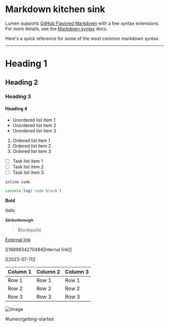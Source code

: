 # Markdown kitchen sink

Lumen supports [GitHub Flavored Markdown](https://github.github.com/gfm/) with a few syntax extensions. For more details, see the [Markdown syntax](https://uselumen.com/markdown-syntax) docs.

Here's a quick reference for some of the most common markdown syntax:

---

# Heading 1
## Heading 2
### Heading 3
#### Heading 4

- Unordered list item 1
- Unordered list item 2
- Unordered list item 3

1. Ordered list item 1
1. Ordered list item 2
1. Ordered list item 3

- [ ] Task list item 1
- [ ] Task list item 2
- [ ] Task list item 3

`inline code`

```js
console.log('code block')
```

**Bold**

_Italic_

~~Strikethrough~~

> Blockquote

[External link](https://uselumen.com)

[[1689834270484|Internal link]]

[[2023-07-11]]

| Column 1 | Column 2 | Column 3 |
| -------- | -------- | -------- |
| Row 1    | Row 1    | Row 1    |
| Row 2    | Row 2    | Row 2    |
| Row 3    | Row 3    | Row 3    |

![Image](https://place-puppy.com/800x400)

#lumen/getting-started